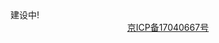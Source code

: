 <html>
<head>
<title>技术宅</title>
</head>
<body>
建设中!
<div style="text-align:center;"><a href="http://www.miitbeian.gov.cn/" target=_blank>京ICP备17040667号</a></div>
</body>
</html>

